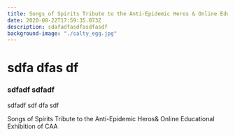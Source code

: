 ```yaml
---
title: Songs of Spirits Tribute to the Anti-Epidemic Heros & Online Educational Exhibition of CAA
date: 2020-08-22T17:59:35.073Z
description: sdafadfasdfasdfasdf
background-image: "./salty_egg.jpg"
---
```

# sdfa dfas df 



### sdfadf sdfadf 

sdfadf sdf dfa sdf

Songs of Spirits Tribute to the Anti-Epidemic Heros& Online Educational Exhibition of CAA